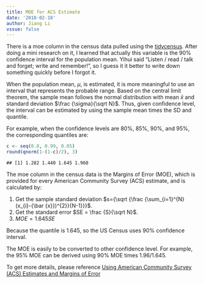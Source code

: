 ```yaml
---
title: MOE for ACS Estimate
date: '2018-02-18'
author: Jiang Li 
vssue: false
---
```



There is a moe column in the census data pulled using the
[tidycensus](https://walkerke.github.io/tidycensus/). After doing a mini
research on it, I learned that actually this variable is the 90%
confidence interval for the population mean. Yihui said “Listen / read /
talk and forget; write and remember!”, so I guess it it better to write
down something quickly before I forgot it.

When the population mean, $\mu$, is estimated, it is more meaningful
to use an interval that represents the probable range. Based on the
central limit theorem, the sample mean follows the normal distribution
with mean $\bar x$ and standard deviation $\frac {\sigma}{\sqrt N}$. Thus,
given confidence level, the interval can be estimated by using the
sample mean times the SD and quantile.

For example, when the confidence levels are 80%, 85%, 90%, and 95%, the
corresponding quantiles are:

``` r
c <- seq(0.8, 0.99, 0.05)
round(qnorm(1-(1-c)/2), 3)
```

    ## [1] 1.282 1.440 1.645 1.960

The moe column in the census data is the Margins of Error (MOE), which
is provided for every American Community Survey (ACS) estimate, and is
calculated by:

1.  Get the sample standard deviation
    $s={\sqrt {\frac {\sum_{i=1}^{N}(x_{i}-{\bar {x}})^{2}}{N-1}}}$.
2.  Get the standard error $SE = \frac {S}{\sqrt N}$.
3.  $MOE = 1.645 SE$

Because the quantile is 1.645, so the US Census uses 90% confidence
interval.

The MOE is easily to be converted to other confidence level. For
example, the 95% MOE can be derived using 90% MOE times 1.96/1.645.

To get more details, please reference [Using American Community Survey
(ACS) Estimates and Margins of
Error](https://www.census.gov/programs-surveys/acs/guidance/training-presentations/acs-moe.html)
